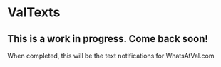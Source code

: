 # ValTexts
## This is a work in progress. Come back soon!

When completed, this will be the text notifications for WhatsAtVal.com
